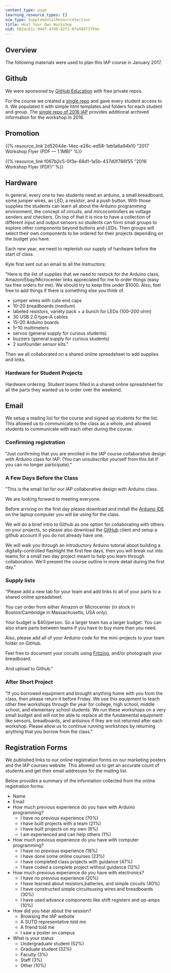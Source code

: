 ```yaml
---
content_type: page
learning_resource_types: []
ocw_type: SupplementalResourceSection
title: Host Your Own Workshop
uid: 982acb1c-944f-4f00-82f3-6fa489737b9e
---
```


Overview
--------

The following materials were used to plan this IAP course in January 2017.

Github
------

We were sponsored by [GitHub Education](https://education.github.com/) with free private repos.

For the course we created a [single repo](https://mens-et-manus.github.io/archive/2017-IAP-Arduino-Unity/) and gave every student access to it. We populated it with simple html templates and folders for each student and group. The [single repo of 2016 IAP](https://mens-et-manus.github.io/archive/2016-IAP-Arduino/) provides additional archived information for the workshop in 2016.

Promotion
---------

{{% resource_link 2d52044e-14ec-e26c-ed58-1eb1a6a94b10 "2017 Workshop Flyer (PDF — 1.1MB)" %}}

{{% resource_link f067b2c5-0f3e-68d1-1a5b-437d0f786f55 "2016 Workshop Flyer (PDF)" %}}

Hardware
--------

In general, every one to two students need an arduino, a small breadboard, some jumper wires, an LED, a resistor, and a push button. With those supplies the students can learn all about the Arduino programming environment, the concept of circuits, and mircocontrollers as voltage senders and checkers. On top of that it is nice to have a collection of different input and output sensors so students can form small groups to explore other components beyond buttons and LEDs. Then groups will select their own components to be ordered for their projects depending on the budget you have.

Each new year, we need to replenish our supply of hardware before the start of class.

Kyle first sent out an email to all the instructors:

"Here is the list of supplies that we need to restock for the Arduino class, Amazon/Ebay/Microcenter links appreciated for me to order things (easy tax free orders for me). We should try to keep this under $1000. Also, feel free to add things if there is something else you think of.

*   jumper wires with cute end caps
*   10–20 breadboards (medium)
*   labeled resistors, variety pack + a bunch for LEDs (100–200 ohm)
*   30 USB 2.0 type-A cables
*   15–20 Arduino boards
*   5–10 multimeters
*   servos (general supply for curious students)
*   buzzers (general supply for curious students)
*   2 sunfounder sensor kits."

Then we all collaborated on a shared online spreadsheet to add supplies and links.

### Hardware for Student Projects

Hardware ordering. Student teams filled in a shared online spreadsheet for all the parts they wanted us to order over the weekend.

Email
-----

We setup a mailing list for the course and signed up students for the list. This allowed us to communicate to the class as a whole, and allowed students to communicate with each other during the course.

### Confirming registration

"Just confirming that you are enrolled in the IAP course collaborative design with Arduino class for IAP. (You can unsubscribe yourself from this list if you can no longer participate)."

### A Few Days Before the Class

"This is the email list for our IAP collaborative design with Arduino class.

We are looking forward to meeting everyone.

Before arriving on the first day please download and install the [Arduino IDE](http://www.arduino.cc/en/Main/Software) on the laptop computer you will be using for the class.

We will do a brief intro to Github as one option for collaborating with others on your projects, so please also download the [GitHub](http://desktop.github.com/) client and setup a github account if you do not already have one.

We will walk you through an introductory Arduino tutorial about building a digitally-controlled flashlight the first few days, then you will break out into teams for a small two day project meant to help you learn through collaboration. We'll present the course outline in more detail during the first day."

### Supply lists

"Please add a new tab for your team and add links to all of your parts to a shared online spreadsheet.

You can order from either Amazon or Microcenter (in stock in Boston/Cambridge in Massachusetts, USA only).

Your budget is $40/person. So a larger team has a larger budget. You can also share parts between teams if you have to buy more than you need.

Also, please add all of your Arduino code for the mini-projects to your team folder on GitHub.

Feel free to document your circuits using [Fritzing](http://fritzing.org/home/), and/or photograph your breadboard.

And upload to Github."

### After Short Project

"If you borrowed equipment and brought anything home with you from the class, then please return it before Friday. We use this equipment to teach other free workshops through the year for college, high school, middle school, and elementary school students. We run these workshops on a very small budget and will not be able to replace all the fundamental equipment like sensors, breadboards, and arduinos if they are not returned after each workshop. Please allow us to continue running workshops by returning anything that you borrow from the class."

Registration Forms
------------------

We published links to our online registration forms on our marketing posters and the IAP courses website. This allowed us to get an accurate count of students and get their email addresses for the mailing list.

Below provides a summary of the information collected from the online registration forms:

*   Name
*   Email
*   How much previous experience do you have with Arduino programming?
    *   I have no previous experience (70%)
    *   I have built projects with a team (21%)
    *   I have built projects on my own (8%)
    *   I am experienced and can help others (1%)
*   How much previous experience do you have with computer programming?
    *   I have no previous experience (18%)
    *   I have done some online courses (23%)
    *   I have completed class projects with guidance (47%)
    *   I have coded a complete project without guidance (12%)
*   How much previous experience do you have with electronics?
    *   I have no previous experience (20%)
    *   I have learned about resistors,batteries, and simple circuits (40%)
    *   I have constructed simple circuitsusing wires and breadboards (30%)
    *   I have used advance components like shift registers and op-amps (10%)
*   How did you hear about the session?
    *   Browsing the IAP website
    *   A SUTD representative told me
    *   A friend told me
    *   I saw a poster on campus
*   What is your status
    *   Undergraduate student (52%)
    *   Graduate student (32%)
    *   Faculty (3%)
    *   Staff (3%)
    *   Other (10%)